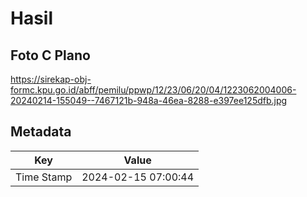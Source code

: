 # Hasil

## Foto C Plano

https://sirekap-obj-formc.kpu.go.id/abff/pemilu/ppwp/12/23/06/20/04/1223062004006-20240214-155049--7467121b-948a-46ea-8288-e397ee125dfb.jpg


## Metadata

| Key        | Value               |
| ---------- | ------------------- |
| Time Stamp | 2024-02-15 07:00:44 |



